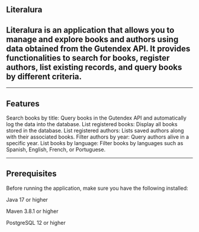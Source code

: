 Literalura
------------------------------------------------------------------------------

Literalura is an application that allows you to manage and explore books and authors using data obtained from the Gutendex API. It provides functionalities to search for books, register authors, list existing records, and query books by different criteria.
-------------------------------------------------------------------------------


-------------------------------------------------------------------------------
Features
-------------------------------------------------------------------------------

Search books by title: Query books in the Gutendex API and automatically log the data into the database.
List registered books: Display all books stored in the database.
List registered authors: Lists saved authors along with their associated books.
Filter authors by year: Query authors alive in a specific year.
List books by language: Filter books by languages ​​such as Spanish, English, French, or Portuguese.



-------------------------------------------------------------------------------
Prerequisites
-------------------------------------------------------------------------------
Before running the application, make sure you have the following installed:

Java 17 or higher

Maven 3.8.1 or higher

PostgreSQL 12 or higher
